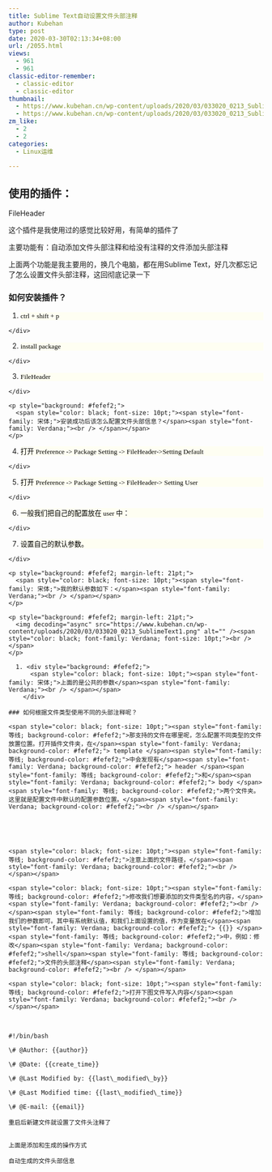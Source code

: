 ```yaml
---
title: Sublime Text自动设置文件头部注释
author: Kubehan
type: post
date: 2020-03-30T02:13:34+08:00
url: /2055.html
views:
  - 961
  - 961
classic-editor-remember:
  - classic-editor
  - classic-editor
thumbnail:
  - https://www.kubehan.cn/wp-content/uploads/2020/03/033020_0213_SublimeText4.png
  - https://www.kubehan.cn/wp-content/uploads/2020/03/033020_0213_SublimeText4.png
zm_like:
  - 2
  - 2
categories:
  - Linux运维

---
```

## 使用的插件：

FileHeader

这个插件是我使用过的感觉比较好用，有简单的插件了

主要功能有：自动添加文件头部注释和给没有注释的文件添加头部注释

上面两个功能是我主要用的，换几个电脑，都在用Sublime Text，好几次都忘记了怎么设置文件头部注释，这回彻底记录一下

### 如何安装插件？

  1. <div style="background: #fefef2;">
      <span style="color: black; font-family: Verdana; font-size: 10pt;">ctrl + shift + p<br /> </span>
    </div>

  2. <div style="background: #fefef2;">
      <span style="color: black; font-family: Verdana; font-size: 10pt;">install package<br /> </span>
    </div>

  3. <div style="background: #fefef2;">
      <span style="color: black; font-family: Verdana; font-size: 10pt;">FileHeader<br /> </span>
    </div>
    
    <p style="background: #fefef2;">
      <span style="color: black; font-size: 10pt;"><span style="font-family: 宋体;">安装成功后该怎么配置文件头部信息？</span><span style="font-family: Verdana;"><br /> </span></span>
    </p>

  4. <div style="background: #fefef2;">
      <span style="color: black; font-size: 10pt;"><span style="font-family: 宋体;">打开</span><span style="font-family: Verdana;"> Preference -> Package Setting -> FileHeader->Setting Default<br /> </span></span>
    </div>

  5. <div style="background: #fefef2;">
      <span style="color: black; font-size: 10pt;"><span style="font-family: 宋体;">打开</span><span style="font-family: Verdana;"> Preference -> Package Setting -> FileHeader-> Setting User<br /> </span></span>
    </div>

  6. <div style="background: #fefef2;">
      <span style="color: black; font-size: 10pt;"><span style="font-family: 宋体;">一般我们把自己的配置放在</span><span style="font-family: Verdana;"> user </span><span style="font-family: 宋体;">中：</span><span style="font-family: Verdana;"><br /> </span></span>
    </div>

  7. <div style="background: #fefef2;">
      <span style="color: black; font-size: 10pt;"><span style="font-family: 宋体;">设置自己的默认参数。</span><span style="font-family: Verdana;"><br /> </span></span>
    </div>
    
    <p style="background: #fefef2; margin-left: 21pt;">
      <span style="color: black; font-size: 10pt;"><span style="font-family: 宋体;">我的默认参数如下：</span><span style="font-family: Verdana;"><br /> </span></span>
    </p>
    
    <p style="background: #fefef2; margin-left: 21pt;">
      <img decoding="async" src="https://www.kubehan.cn/wp-content/uploads/2020/03/033020_0213_SublimeText1.png" alt="" /><span style="color: black; font-family: Verdana; font-size: 10pt;"><br /> </span>
    </p>
    
      1. <div style="background: #fefef2;">
          <span style="color: black; font-size: 10pt;"><span style="font-family: 宋体;">上面的是公共的参数</span><span style="font-family: Verdana;"><br /> </span></span>
        </div>
    
    ### 如何根据文件类型使用不同的头部注释呢？
    
    <span style="color: black; font-size: 10pt;"><span style="font-family: 等线; background-color: #fefef2;">那支持的文件在哪里呢，怎么配置不同类型的文件放置位置。打开插件文件夹，在</span><span style="font-family: Verdana; background-color: #fefef2;"> template </span><span style="font-family: 等线; background-color: #fefef2;">中会发现有</span><span style="font-family: Verdana; background-color: #fefef2;"> header </span><span style="font-family: 等线; background-color: #fefef2;">和</span><span style="font-family: Verdana; background-color: #fefef2;"> body </span><span style="font-family: 等线; background-color: #fefef2;">两个文件夹。这里就是配置文件中默认的配置参数位置。</span><span style="font-family: Verdana; background-color: #fefef2;"><br /> </span></span>
    
<img decoding="async" src="https://www.kubehan.cn/wp-content/uploads/2020/03/033020_0213_SublimeText2.png" alt="" /> <span style="color: black; font-family: Verdana; font-size: 10pt; background-color: #fefef2;"><br /> </span>
    
<img decoding="async" src="https://www.kubehan.cn/wp-content/uploads/2020/03/033020_0213_SublimeText3.png" alt="" /> <span style="color: black; font-family: Verdana; font-size: 10pt; background-color: #fefef2;"><br /> </span>
    
    <span style="color: black; font-size: 10pt;"><span style="font-family: 等线; background-color: #fefef2;">注意上面的文件路径，</span><span style="font-family: Verdana; background-color: #fefef2;"><br /> </span></span>
    
    <span style="color: black; font-size: 10pt;"><span style="font-family: 等线; background-color: #fefef2;">修改我们想要添加的文件类型名的内容，</span><span style="font-family: Verdana; background-color: #fefef2;"><br /> </span><span style="font-family: 等线; background-color: #fefef2;">增加我们的参数即可。其中有系统默认值，和我们上面设置的值，作为变量放在</span><span style="font-family: Verdana; background-color: #fefef2;"> {{}} </span><span style="font-family: 等线; background-color: #fefef2;">中，例如：修改</span><span style="font-family: Verdana; background-color: #fefef2;">shell</span><span style="font-family: 等线; background-color: #fefef2;">文件的头部注释</span><span style="font-family: Verdana; background-color: #fefef2;"><br /> </span></span>
    
    <span style="color: black; font-size: 10pt;"><span style="font-family: 等线; background-color: #fefef2;">打开下图文件写入内容</span><span style="font-family: Verdana; background-color: #fefef2;"><br /> </span></span>
    
<img decoding="async" src="https://www.kubehan.cn/wp-content/uploads/2020/03/033020_0213_SublimeText4.png" alt="" /> <span style="color: black; font-family: Verdana; font-size: 10pt; background-color: #fefef2;"><br /> </span>
    
    #!/bin/bash
    
    \# @Author: {{author}}
    
    \# @Date: {{create_time}}
    
    \# @Last Modified by: {{last\_modified\_by}}
    
    \# @Last Modified time: {{last\_modified\_time}}
    
    \# @E-mail: {{email}}
    
    重启后新建文件就设置了文件头注释了
    
<img decoding="async" src="https://www.kubehan.cn/wp-content/uploads/2020/03/033020_0213_SublimeText5.png" alt="" /> 
    
    上面是添加和生成的操作方式
    
    自动生成的文件头部信息
    
<img decoding="async" src="https://www.kubehan.cn/wp-content/uploads/2020/03/033020_0213_SublimeText6.png" alt="" /> </li> </ol>